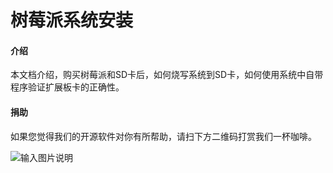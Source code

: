 # 树莓派系统安装

#### 介绍
本文档介绍，购买树莓派和SD卡后，如何烧写系统到SD卡，如何使用系统中自带程序验证扩展板卡的正确性。

#### 捐助

如果您觉得我们的开源软件对你有所帮助，请扫下方二维码打赏我们一杯咖啡。

![输入图片说明](https://images.gitee.com/uploads/images/2019/1006/183018_43334788_2311946.jpeg "打赏码.jpg")
